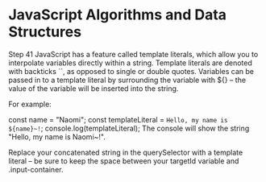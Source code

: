 # JavaScript Algorithms and Data Structures

Step 41
JavaScript has a feature called template literals, which allow you to interpolate variables directly within a string. Template literals are denoted with backticks ``, as opposed to single or double quotes.
Variables can be passed in to a template literal by surrounding the variable with ${} – the value of the variable will be inserted into the string.

For example:

const name = "Naomi";
const templateLiteral = `Hello, my name is ${name}~!`;
console.log(templateLiteral);
The console will show the string "Hello, my name is Naomi~!".

Replace your concatenated string in the querySelector with a template literal – be sure to keep the space between your targetId variable and .input-container.
